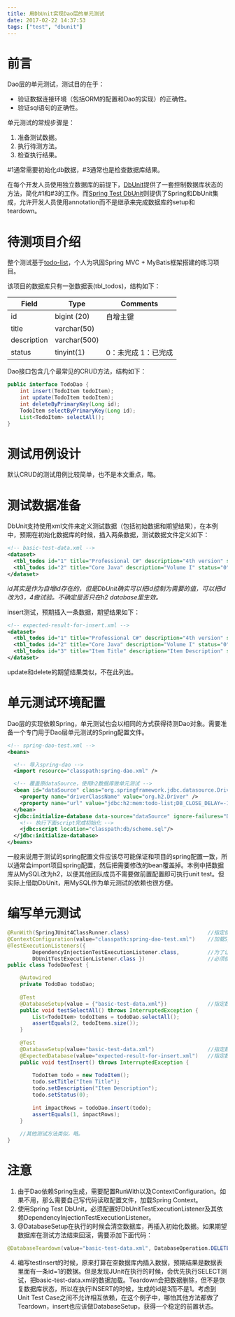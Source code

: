 ```yaml
---
title: 用DbUnit实现Dao层的单元测试
date: 2017-02-22 14:37:53
tags: ["test", "dbunit"]
---
```


# 前言

Dao层的单元测试，测试目的在于：

- 验证数据连接环境（包括ORM的配置和Dao的实现）的正确性。
- 验证sql语句的正确性。

单元测试的常规步骤是：
1. 准备测试数据。
2. 执行待测方法。
3. 检查执行结果。

<!--more-->

#1通常需要初始化db数据，#3通常也是检查数据库结果。

在每个开发人员使用独立数据库的前提下，[DbUnit](http://dbunit.sourceforge.net/)提供了一套控制数据库状态的方法，简化#1和#3的工作。而[Spring Test DbUnit](https://springtestdbunit.github.io/spring-test-dbunit/)则提供了Spring和DbUnit集成，允许开发人员使用annotation而不是继承来完成数据库的setup和teardown。

# 待测项目介绍

整个测试基于[todo-list](https://github.com/woodylic/todo-list)，个人为巩固Spring MVC + MyBatis框架搭建的练习项目。

该项目的数据库只有一张数据表(tbl_todos)，结构如下：

Field | Type | Comments
---|---|---
id | bigint (20) | 自增主键
title | varchar(50) |
description | varchar(500) |
status | tinyint(1) | 0：未完成 1：已完成

Dao接口包含几个最常见的CRUD方法，结构如下：
```java
public interface TodoDao {
    int insert(TodoItem todoItem);
    int update(TodoItem todoItem);
    int deleteByPrimaryKey(Long id);
    TodoItem selectByPrimaryKey(Long id);
    List<TodoItem> selectAll();
}
```
# 测试用例设计

默认CRUD的测试用例比较简单，也不是本文重点，略。

# 测试数据准备

DbUnit支持使用xml文件来定义测试数据（包括初始数据和期望结果），在本例中，预期在初始化数据库的时候，插入两条数据，测试数据文件定义如下：

```xml
<!-- basic-test-data.xml -->
<dataset>
  <tbl_todos id="1" title="Professional C#" description="4th version" status="0" />
  <tbl_todos id="2" title="Core Java" description="Volume I" status="0" />
</dataset>
```
*id其实是作为自增id存在的，但是DbUnit确实可以把id控制为需要的值，可以把id改为3，4做试验。不确定是否只在h2 database里生效。*

insert测试，预期插入一条数据，期望结果如下：
```xml
<!-- expected-result-for-insert.xml -->
<dataset>
  <tbl_todos id="1" title="Professional C#" description="4th version" status="0" />
  <tbl_todos id="2" title="Core Java" description="Volume I" status="0" />
  <tbl_todos id="3" title="Item Title" description="Item Description" status="0" />
</dataset>
```

update和delete的期望结果类似，不在此列出。

# 单元测试环境配置

Dao层的实现依赖Spring，单元测试也会以相同的方式获得待测Dao对象。需要准备一个专门用于Dao层单元测试的Spring配置文件。
```xml
<!-- spring-dao-test.xml -->
<beans>

  <!-- 导入spring-dao -->
  <import resource="classpath:spring-dao.xml" />

  <!-- 覆盖原dataSource，使用h2数据库做单元测试 -->
  <bean id="dataSource" class="org.springframework.jdbc.datasource.DriverManagerDataSource">
    <property name="driverClassName" value="org.h2.Driver" />
    <property name="url" value="jdbc:h2:mem:todo-list;DB_CLOSE_DELAY=-1;MODE=MySQL" />
  </bean>
  <jdbc:initialize-database data-source="dataSource" ignore-failures="DROPS">
    <!-- 执行下面script完成初始化 -->
    <jdbc:script location="classpath:db/scheme.sql"/>
  </jdbc:initialize-database>
</beans>
```

一般来说用于测试的spring配置文件应该尽可能保证和项目的spring配置一致，所以通常会import项目spring配置，然后把需要修改的bean覆盖掉。本例中把数据库从MySQL改为h2，以便其他团队成员不需要做前置配置即可执行unit test。但实际上借助DbUnit，用MySQL作为单元测试的依赖也很方便。

# 编写单元测试

```java
@RunWith(SpringJUnit4ClassRunner.class)                         //指定使用Spring Test
@ContextConfiguration(value="classpath:spring-dao-test.xml")    //加载Spring Context
@TestExecutionListeners({
        DependencyInjectionTestExecutionListener.class,         //为了让Spring处理DbUnit的annotation，
        DbUnitTestExecutionListener.class })                    //必须使用的ExecutionListener
public class TodoDaoTest {

    @Autowired
    private TodoDao todoDao;
    
    @Test
    @DatabaseSetup(value = {"basic-test-data.xml"})             //指定数据库初始化数据
    public void testSelectAll() throws InterruptedException {
    	List<TodoItem> todoItems = todoDao.selectAll();
        assertEquals(2, todoItems.size());
    }
    
    @Test
    @DatabaseSetup(value="basic-test-data.xml")                 //指定数据库初始化数据
    @ExpectedDatabase(value="expected-result-for-insert.xml")   //指定数据库期望结果
    public void testInsert() throws InterruptedException {
    
        TodoItem todo = new TodoItem();
        todo.setTitle("Item Title");
        todo.setDescription("Item Description");
        todo.setStatus(0);
    
    	int impactRows = todoDao.insert(todo);
    	assertEquals(1, impactRows);
    }
    
    //其他测试方法类似，略。
}
```

# 注意
1. 由于Dao依赖Spring生成，需要配置RunWith以及ContextConfiguration。如果不用，那么需要自己写代码读取配置文件，加载Spring Context。
2. 使用Spring Test DbUnit，必须配置好DbUnitTestExecutionListener及其依赖DependencyInjectionTestExecutionListener。
3. @DatabaseSetup在执行的时候会清空数据库，再插入初始化数据。如果期望数据库在测试方法结束回滚，需要添加下面代码：
```java 
@DatabaseTeardown(value="basic-test-data.xml", DatabaseOperation.DELETE) //删除data-set里的数据。
```
4. 编写testInsert的时候，原来打算在空数据库内插入数据，预期结果是数据表里面有一条id=1的数据。但是发现JUnit在执行的时候，会优先执行SELECT测试，把basic-test-data.xml的数据加载。Teardown会把数据删除，但不是恢复数据库状态，所以在执行INSERT的时候，生成的id是3而不是1。考虑到Unit Test Case之间不允许相互依赖，在这个例子中，哪怕其他方法都做了Teardown，insert也应该做DatabaseSetup，获得一个稳定的前置状态。
